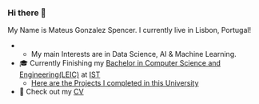 ### Hi there 👋

My Name is Mateus Gonzalez Spencer. I currently live in Lisbon, Portugal!

- - My main Interests are in Data Science, AI & Machine Learning.
- 🎓 Currently Finishing my [Bachelor in Computer Science and Engineering(LEIC)](https://tecnico.ulisboa.pt/en/education/courses/undergraduate-programmes/computer-science-and-engineering/) at [IST](https://tecnico.ulisboa.pt/en/)
    - [Here are the Projects I completed in this University](https://github.com/MateuSpencer/MateuSpencer/blob/main/IST.md)
- 📜 Check out my [CV](https://mateuspencer.notion.site/CV-Mateus-Spencer-641d111237864c35bbf4140b156430ec?pvs=4)
